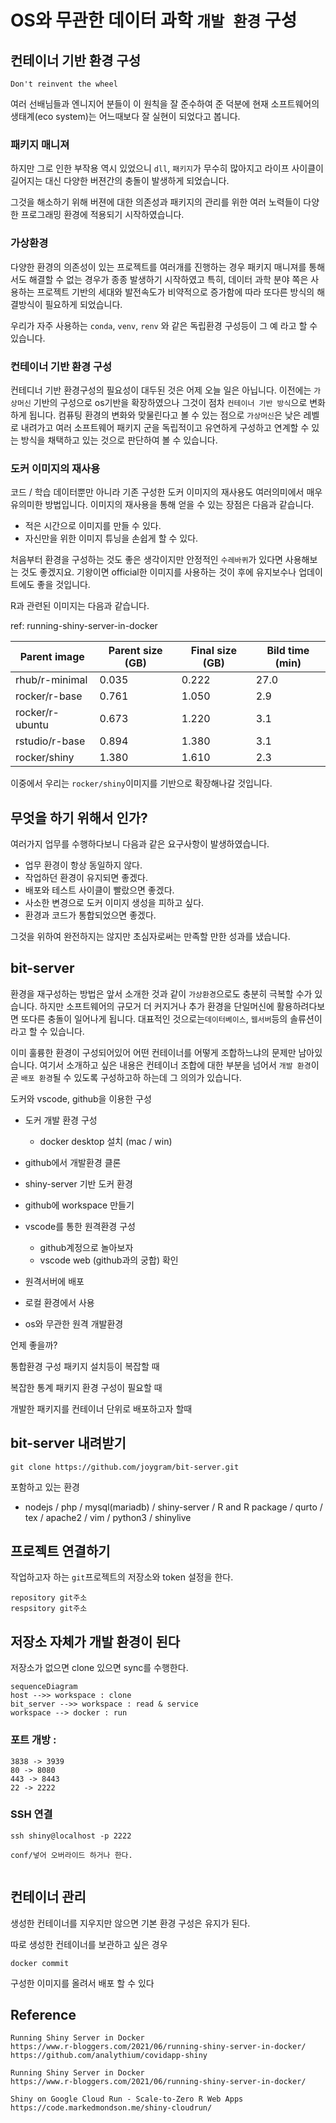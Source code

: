 

# OS와 무관한 데이터 과학 `개발 환경` 구성



## 컨테이너 기반 환경 구성 

```
Don't reinvent the wheel
```

여러 선배님들과 엔니지어 분들이 이 원칙을  잘 준수하여 준 덕분에 현재 소프트웨어의 생태계(eco system)는 어느때보다 잘 실현이 되었다고 봅니다. 



### 패키지 매니져 

하지만 그로 인한 부작용 역시 있었으니 `dll`, `패키지`가 무수히 많아지고 라이프 사이클이 길어지는 대신 다양한 버젼간의 충돌이 발생하게 되었습니다.

그것을 해소하기 위해 버젼에 대한 의존성과 패키지의 관리를 위한 여러 노력들이 다양한 프로그래밍 환경에 적용되기 시작하였습니다.

### 가상환경 

다양한 환경의 의존성이 있는 프로젝트를 여러개를 진행하는 경우 패키지 매니져를 통해서도 해결할 수 없는 경우가 종종 발생하기 시작하였고 특히, 데이터 과학 분야 쪽은 사용하는 프로젝트 기반의 세대와 발전속도가 비약적으로 증가함에 따라 또다른 방식의 해결방식이 필요하게 되었습니다. 

우리가 자주 사용하는  `conda`, `venv`, `renv` 와 같은 독립환경 구성등이 그 예 라고 할 수 있습니다. 

### 컨테이너 기반 환경 구성 

컨테디너 기반 환경구성의 필요성이 대두된 것은 어제 오늘 일은 아닙니다. 이전에는 `가상머신` 기반의 구성으로 os기반을 확장하였으나 그것이 점차 `컨테이너 기반 방식`으로 변화하게 됩니다. 컴퓨팅 환경의 변화와 맞물린다고 볼 수 있는 점으로 `가상머신`은 낮은 레벨로 내려가고  여러 소프트웨어 패키지 군을 독립적이고 유연하게 구성하고 연계할 수 있는 방식을 채택하고 있는 것으로 판단하여 볼 수 있습니다.  



### 도커 이미지의 재사용 

코드 / 학습 데이터뿐만 아니라 기존 구성한 도커 이미지의 재사용도 여러의미에서 매우 유의미한 방법입니다.  이미지의 재사용을 통해 얻을 수 있는 장점은 다음과 같습니다.

- 적은 시간으로 이미지를 만들 수 있다. 
- 자신만을 위한 이미지 튜닝을 손쉽게 할 수 있다.

처음부터 환경을 구성하는 것도 좋은 생각이지만 안정적인 `수레바퀴`가 있다면 사용해보는 것도 좋겠지요. 기왕이면 official한 이미지를 사용하는 것이 후에 유지보수나 업데이트에도 좋을 것입니다. 

R과 관련된 이미지는 다음과 같습니다. 



ref: running-shiny-server-in-docker

| Parent image    | Parent size (GB) | Final size (GB) | Bild time (min) |
| --------------- | ---------------- | --------------- | --------------- |
| rhub/r-minimal  | 0.035            | 0.222           | 27.0            |
| rocker/r-base   | 0.761            | 1.050           | 2.9             |
| rocker/r-ubuntu | 0.673            | 1.220           | 3.1             |
| rstudio/r-base  | 0.894            | 1.380           | 3.1             |
| rocker/shiny    | 1.380            | 1.610           | 2.3             |

이중에서 우리는 `rocker/shiny`이미지를 기반으로 확장해나갈 것입니다. 



## 무엇을 하기 위해서 인가?

여러가지 업무를 수행하다보니 다음과 같은 요구사항이 발생하였습니다.  

- 업무 환경이 항상 동일하지 않다. 
- 작업하던 환경이 유지되면 좋겠다. 
- 배포와 테스트 사이클이 빨랐으면 좋겠다.
- 사소한 변경으로 도커 이미지 생성을 피하고 싶다. 
- 환경과 코드가 통합되었으면 좋겠다. 

그것을 위하여 완전하지는 않지만 초심자로써는 만족할 만한 성과를 냈습니다. 

 

## bit-server

환경을 재구성하는 방법은 앞서 소개한 것과 같이 `가상환경`으로도 충분히 극복할 수가 있습니다. 하지만 소프트웨어의 규모거 더 커지거나 추가 환경을 단일머신에 활용하려다보면 또다른 충돌이 일어나게 됩니다. 대표적인 것으로는`데이터베이스`, `웹서버`등의 솔류션이라고 할 수 있습니다. 

이미 훌륭한 환경이 구성되어있어 어떤 컨테이너를 어떻게 조합하느냐의 문제만 남아있습니다.  여기서 소개하고 싶은 내용은 컨테이너 조합에 대한 부분을 넘어서 `개발 환경`이 곧 `배포 환경`될 수 있도록 구성하고하 하는데 그 의의가 있습니다. 

 

도커와 vscode, github을 이용한 구성

- 도커 개발 환경 구성

  - docker desktop 설치 (mac / win)
- github에서 개발환경 클론
- shiny-server 기반 도커 환경
- github에 workspace 만들기
- vscode를 통한 원격환경 구성

  - github계정으로 놀아보자
  - vscode web (github과의 궁합) 확인
- 원격서버에 배포
- 로컬 환경에서 사용
- os와 무관한 원격 개발환경

언제 좋을까?

통합환경 구성 패키지 설치등이 복잡할 때

복잡한 통계 패키지 환경 구성이 필요할 때

개발한 패키지를 컨테이너 단위로 배포하고자 할때

## bit-server 내려받기

```
git clone https://github.com/joygram/bit-server.git
```

포함하고 있는 환경

- nodejs / php / mysql(mariadb) / shiny-server / R and R package / qurto / tex / apache2 / vim / python3 / shinylive

## 프로젝트 연결하기

작업하고자 하는 `git`프로젝트의 저장소와 token 설정을 한다.

```
repository git주소 
respsitory git주소
```



## 저장소 자체가 개발 환경이 된다 



저장소가 없으면 clone 있으면 sync를 수행한다.

```mermaid
sequenceDiagram
host -->> workspace : clone
bit_server -->> workspace : read & service
workspace --> docker : run
```



### 포트 개방 :

```
3838 -> 3939 
80 -> 8080
443 -> 8443
22 -> 2222
```

### SSH 연결 

```
ssh shiny@localhost -p 2222
```

```
conf/넣어 오버라이드 하거나 한다. 
```

```

```

 

## 컨테이너 관리 

생성한 컨테이너를 지우지만 않으면 기본 환경 구성은 유지가 된다. 

따로 생성한 컨테이너를 보관하고 싶은 경우 

```
docker commit 
```

구성한 이미지를 올려서 배포 할 수 있다 



## Reference 

```
Running Shiny Server in Docker
https://www.r-bloggers.com/2021/06/running-shiny-server-in-docker/
https://github.com/analythium/covidapp-shiny

Running Shiny Server in Docker
https://www.r-bloggers.com/2021/06/running-shiny-server-in-docker/

Shiny on Google Cloud Run - Scale-to-Zero R Web Apps
https://code.markedmondson.me/shiny-cloudrun/
```

